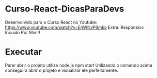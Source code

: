 # Curso-React-DicasParaDevs
 Desenvolvido para o Curso React no Youtube: https://www.youtube.com/watch?v=ErjWNvP6mko
 Extra: Responsivo Incuido Por Mim!!
 
# Executar
 Parar abrir o projeto utilize node.js
 npm start
 Utilizando o comando acima conseguira abrir o projeto e visualizar ele perfeitamente.
